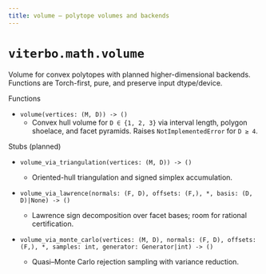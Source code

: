 ```yaml
---
title: volume — polytope volumes and backends
---
```


# `viterbo.math.volume`

Volume for convex polytopes with planned higher-dimensional backends. Functions
are Torch-first, pure, and preserve input dtype/device.

Functions

- `volume(vertices: (M, D)) -> ()`
  - Convex hull volume for `D ∈ {1, 2, 3}` via interval length, polygon shoelace,
    and facet pyramids. Raises `NotImplementedError` for `D ≥ 4`.

Stubs (planned)

- `volume_via_triangulation(vertices: (M, D)) -> ()`
  - Oriented-hull triangulation and signed simplex accumulation.

- `volume_via_lawrence(normals: (F, D), offsets: (F,), *, basis: (D, D)|None) -> ()`
  - Lawrence sign decomposition over facet bases; room for rational certification.

- `volume_via_monte_carlo(vertices: (M, D), normals: (F, D), offsets: (F,), *, samples: int, generator: Generator|int) -> ()`
  - Quasi–Monte Carlo rejection sampling with variance reduction.

